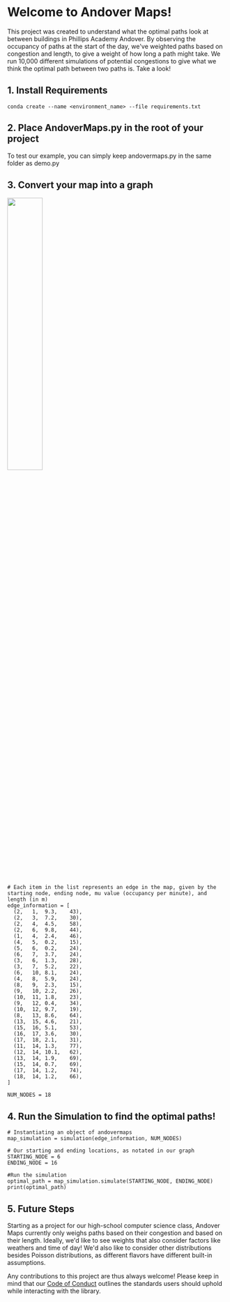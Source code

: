 # Welcome to Andover Maps!

This project was created to understand what the optimal paths look at between buildings in Phillips Academy Andover. By observing the occupancy of paths at the start of the day, we've weighted paths based on congestion and length, to give a weight of how long a path might take. We run 10,000 different simulations of potential congestions to give what we think the optimal path between two paths is. Take a look!

## 1. Install Requirements
`conda create --name <environment_name> --file requirements.txt`

## 2. Place AndoverMaps.py in the root of your project
To test our example, you can simply keep andovermaps.py in the same folder as demo.py

## 3. Convert your map into a graph
<img src = "https://i.ibb.co/kyRBhxK/FINAL-Andover-Map.jpg" width="40%" height=auto>

```
# Each item in the list represents an edge in the map, given by the starting node, ending node, mu value (occupancy per minute), and length (in m)
edge_information = [
  (2,	1,	9.3,	43),
  (2,	3,	7.2,	30),
  (2,	4,	4.5,	58),
  (2,	6,	9.8,	44),
  (1,	4,	2.4,	46),
  (4,	5,	0.2,	15),
  (5,	6,	0.2,	24),
  (6,	7,	3.7,	24),
  (3,	6,	1.3,	28),
  (3,	7,	5.2,	22),
  (6,	10,	8.1,	24),
  (4,	8,	5.9,	24),
  (8,	9,	2.3,	15),
  (9,	10,	2.2,	26),
  (10,	11,	1.8,	23),
  (9,	12,	0.4,	34),
  (10,	12,	9.7,	19),
  (8,	13,	8.6,	64),
  (13,	15,	4.6,	21),
  (15,	16,	5.1,	53),
  (16,	17,	3.6,	30),
  (17,	18,	2.1,	31),
  (11,	14,	1.3,	77),
  (12,	14,	10.1,	62),
  (13,	14,	1.9,	69),
  (15,	14,	0.7,	69),
  (17,	14,	1.2,	74),
  (18,	14,	1.2,	66),  
]

NUM_NODES = 18
```

## 4. Run the Simulation to find the optimal paths!
```
# Instantiating an object of andovermaps
map_simulation = simulation(edge_information, NUM_NODES)

# Our starting and ending locations, as notated in our graph
STARTING_NODE = 6
ENDING_NODE = 16

#Run the simulation
optimal_path = map_simulation.simulate(STARTING_NODE, ENDING_NODE)
print(optimal_path)
```

## 5. Future Steps

Starting as a project for our high-school computer science class, Andover Maps currently only weighs paths based on their congestion and based on their length. Ideally, we'd like to see weights that also consider factors like weathers and time of day! We'd also like to consider other distributions besides Poisson distributions, as different flavors have different built-in assumptions. 

Any contributions to this project are thus always welcome! Please keep in mind that our [Code of Conduct]() outlines the standards users should uphold while interacting with the library. 